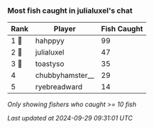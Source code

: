 ### Most fish caught in julialuxel's chat
| Rank | Player | Fish Caught |
|------|--------|-----------|
| 1 🥇  | hahppyy  | 99 |
| 2 🥈  | julialuxel  | 47 |
| 3 🥉  | toastyso  | 35 |
| 4  | chubbyhamster__  | 29 |
| 5  | ryebreadward  | 14 |

_Only showing fishers who caught >= 10 fish_

_Last updated at 2024-09-29 09:31:01 UTC_